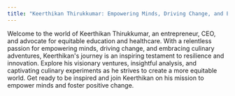 ```yaml
---
title: "Keerthikan Thirukkumar: Empowering Minds, Driving Change, and Embracing Culinary Adventures"
---
```


Welcome to the world of Keerthikan Thirukkumar, an entrepreneur, CEO, and advocate for equitable education and healthcare. With a relentless passion for empowering minds, driving change, and embracing culinary adventures, Keerthikan's journey is an inspiring testament to resilience and innovation. Explore his visionary ventures, insightful analysis, and captivating culinary experiments as he strives to create a more equitable world. Get ready to be inspired and join Keerthikan on his mission to empower minds and foster positive change.
